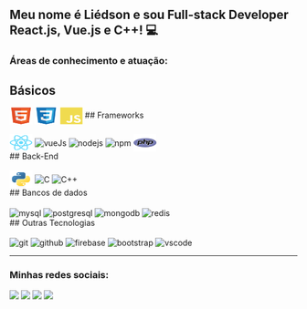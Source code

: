 ## Meu nome é Liédson e sou Full-stack Developer React.js, Vue.js e C++! 💻

### Áreas de conhecimento e atuação:
## Básicos
<img align="center" alt="HTML" height="30" width="40" src="https://raw.githubusercontent.com/devicons/devicon/master/icons/html5/html5-original.svg">
<img align="center" alt="CSS" height="30" width="40" src="https://raw.githubusercontent.com/devicons/devicon/master/icons/css3/css3-original.svg">
<img align="center" alt="Javascript" height="30" width="40" src="https://raw.githubusercontent.com/devicons/devicon/master/icons/javascript/javascript-plain.svg">
## Frameworks
<div style="display: inline_block"><br>
<img align="center" alt="React" height="30" width="40" src="https://raw.githubusercontent.com/devicons/devicon/master/icons/react/react-original.svg">
<img align="center" alt="vueJs" height="30" width="40" src="https://cdn.jsdelivr.net/gh/devicons/devicon/icons/vuejs/vuejs-original.svg" />
<img align="center" alt="nodejs" height="30" width="40" src="https://cdn.jsdelivr.net/gh/devicons/devicon/icons/nodejs/nodejs-original.svg" />
<img align="center" alt="npm" height="30" width="40" src="https://cdn.jsdelivr.net/gh/devicons/devicon/icons/npm/npm-original-wordmark.svg" />
<img align="center" alt="PHP" height="30" width="40" src="https://raw.githubusercontent.com/devicons/devicon/master/icons/php/php-original.svg">
</div>
## Back-End
<div style="display: inline_block"><br>
<img align="center" alt="Python" height="30" width="40" src="https://raw.githubusercontent.com/devicons/devicon/master/icons/python/python-original.svg">
<img align="center" alt="C" height="30" width="40" src="https://cdn.jsdelivr.net/gh/devicons/devicon/icons/c/c-original.svg" />
<img align="center" alt="C++" height="30" width="40" src="https://cdn.jsdelivr.net/gh/devicons/devicon/icons/cplusplus/cplusplus-original.svg" />
</div>
## Bancos de dados
<div style="display: inline_block"><br>
<img align="center" alt="mysql" height="30" width="40" src="https://cdn.jsdelivr.net/gh/devicons/devicon/icons/mysql/mysql-original-wordmark.svg" />
<img align="center" alt="postgresql" height="30" width="40" src="https://cdn.jsdelivr.net/gh/devicons/devicon/icons/postgresql/postgresql-original-wordmark.svg" />
<img align="center" alt="mongodb" height="30" width="40" src="https://cdn.jsdelivr.net/gh/devicons/devicon/icons/mongodb/mongodb-original-wordmark.svg" />
<img align="center" alt="redis" height="30" width="40" src="https://cdn.jsdelivr.net/gh/devicons/devicon/icons/redis/redis-original-wordmark.svg" />
</div>
## Outras Tecnologias
<div style="display: inline_block"><br>
<img align="center" alt="git" height="30" width="40" src="https://cdn.jsdelivr.net/gh/devicons/devicon/icons/git/git-original.svg" />
<img align="center" alt="github" height="30" width="40" src="https://cdn.jsdelivr.net/gh/devicons/devicon/icons/github/github-original.svg" />
<img align="center" alt="firebase" height="30" width="40" src="https://cdn.jsdelivr.net/gh/devicons/devicon/icons/firebase/firebase-plain.svg" />
<img align="center" alt="bootstrap" height="30" width="40" src="https://cdn.jsdelivr.net/gh/devicons/devicon/icons/bootstrap/bootstrap-original.svg" />
<img align="center" alt="vscode" height="30" width="40" src="https://cdn.jsdelivr.net/gh/devicons/devicon/icons/vscode/vscode-original.svg" />
</div>

<hr>
  
 ### Minhas redes sociais:
  
  <div> 
  <a href="https://www.instagram.com/liedson.lb" target="_blank"><img src="https://img.shields.io/badge/-Instagram-%23E4405F?style=for-the-badge&logo=instagram&logoColor=white" target="_blank"></a>
  <a href = "mailto:liedson.b9@gmail.com"><img src="https://img.shields.io/badge/-Gmail-%23333?style=for-the-badge&logo=gmail&logoColor=white" target="_blank"></a>
  <a href="https://www.linkedin.com/in/liedson-barros-3b1175235" target="_blank"><img src="https://img.shields.io/badge/-LinkedIn-%230077B5?style=for-the-badge&logo=linkedin&logoColor=white" target="_blank"></a>
  <a href="https://api.whatsapp.com/send?phone=558698635571" target="_blank"><img src="https://img.shields.io/badge/-WhatsApp-%25B7D24?style=for-the-badge&logo=whatsapp&logoColor=white" target="_blank"></a>
</div>

